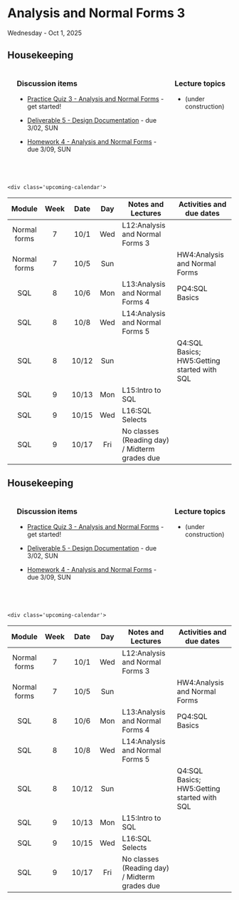 # Analysis and Normal Forms 3

Wednesday - Oct 1, 2025

## Housekeeping

<div class="columns">

<div class="column" width="5%">

</div>

<div class="column" width="52%">

### Discussion items

- [Practice Quiz 3 - Analysis and Normal
  Forms](https://virginiacommonwealth.instructure.com/courses/113813/assignments/1081390) -
  get started!

- [Deliverable 5 - Design
  Documentation](https://virginiacommonwealth.instructure.com/courses/113813/assignments/1075770) -
  due 3/02, SUN

- [Homework 4 - Analysis and Normal
  Forms](https://virginiacommonwealth.instructure.com/courses/113813/assignments/1072339) -
  due 3/09, SUN

</div>

<div class="column" width="43%">

### Lecture topics

- (under construction)

</div>

</div>

<div style="margin-top:25px">

 

</div>

<style></style>
    <div class='upcoming-calendar'>

| Module | Week | Date | Day | Notes and Lectures | Activities and due dates |
|:--:|:--:|:--:|:--:|----|----|
| Normal forms | 7 | 10/1 | Wed | L12:Analysis and Normal Forms 3 |  |
| Normal forms | 7 | 10/5 | Sun |  | HW4:Analysis and Normal Forms |
| SQL | 8 | 10/6 | Mon | L13:Analysis and Normal Forms 4 | PQ4:SQL Basics |
| SQL | 8 | 10/8 | Wed | L14:Analysis and Normal Forms 5 |  |
| SQL | 8 | 10/12 | Sun |  | Q4:SQL Basics; HW5:Getting started with SQL |
| SQL | 9 | 10/13 | Mon | L15:Intro to SQL |  |
| SQL | 9 | 10/15 | Wed | L16:SQL Selects |  |
| SQL | 9 | 10/17 | Fri | No classes (Reading day) / Midterm grades due |  |

</div>

<!-- lecture-block-begin -->

<!-- lecture-block-end -->

## Housekeeping

<div class="columns">

<div class="column" width="5%">

</div>

<div class="column" width="52%">

### Discussion items

- [Practice Quiz 3 - Analysis and Normal
  Forms](https://virginiacommonwealth.instructure.com/courses/113813/assignments/1081390) -
  get started!

- [Deliverable 5 - Design
  Documentation](https://virginiacommonwealth.instructure.com/courses/113813/assignments/1075770) -
  due 3/02, SUN

- [Homework 4 - Analysis and Normal
  Forms](https://virginiacommonwealth.instructure.com/courses/113813/assignments/1072339) -
  due 3/09, SUN

</div>

<div class="column" width="43%">

### Lecture topics

- (under construction)

</div>

</div>

<div style="margin-top:25px">

 

</div>

<style></style>
    <div class='upcoming-calendar'>

| Module | Week | Date | Day | Notes and Lectures | Activities and due dates |
|:--:|:--:|:--:|:--:|----|----|
| Normal forms | 7 | 10/1 | Wed | L12:Analysis and Normal Forms 3 |  |
| Normal forms | 7 | 10/5 | Sun |  | HW4:Analysis and Normal Forms |
| SQL | 8 | 10/6 | Mon | L13:Analysis and Normal Forms 4 | PQ4:SQL Basics |
| SQL | 8 | 10/8 | Wed | L14:Analysis and Normal Forms 5 |  |
| SQL | 8 | 10/12 | Sun |  | Q4:SQL Basics; HW5:Getting started with SQL |
| SQL | 9 | 10/13 | Mon | L15:Intro to SQL |  |
| SQL | 9 | 10/15 | Wed | L16:SQL Selects |  |
| SQL | 9 | 10/17 | Fri | No classes (Reading day) / Midterm grades due |  |

</div>
